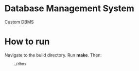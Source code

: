 # Database Management System
Custom DBMS

# How to run

Navigate to the build directory. Run **make**. Then:

```
    ./dbms
```

